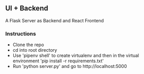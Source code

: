 ## UI + Backend

A Flask Server as Backend and React Frontend

### Instructions
- Clone the repo
- cd into root directory
- Use 'pipenv shell' to create virtualenv and then in the virtual environment 'pip install -r requirements.txt'
- Run 'python server.py' and go to http://localhost:5000 
